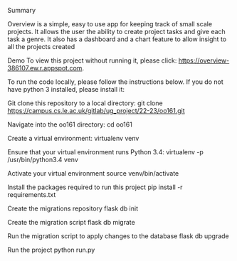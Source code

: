 Summary

Overview is a simple, easy to use app for keeping track of small scale projects.
It allows the user the ability to create project tasks and give each task a genre.
It also has a dashboard and a chart feature to allow insight to all the projects created

Demo
To view this project without running it, please click: https://overview-386107.ew.r.appspot.com.

To run the code locally, please follow the instructions below. If you do not have python 3 installed, please install it:

Git clone this repository to a local directory:
git clone https://campus.cs.le.ac.uk/gitlab/ug_project/22-23/oo161.git

Navigate into the oo161 directory:
cd oo161

Create a virtual environment:
virtualenv venv

Ensure that your virtual environment runs Python 3.4:
virtualenv -p /usr/bin/python3.4 venv

Activate your virtual environment
source venv/bin/activate

Install the packages required to run this project
pip install -r requirements.txt

Create the migrations repository
flask db init

Create the migration script
flask db migrate

Run the migration script to apply changes to the database
flask db upgrade

Run the project
python run.py
